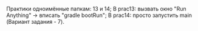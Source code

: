 Практики одноимённые папкам: 13 и 14; 
В prac13: вызвать окно "Run Anything" -> вписать "gradle bootRun"; 
В prac14: просто запустить main (Вариант задания - 7).
